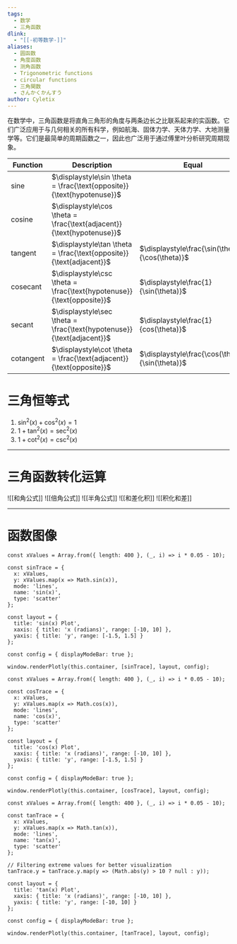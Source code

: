 ```yaml
---
tags:
  - 数学
  - 三角函数
dlink:
  - "[[-初等数学-]]"
aliases:
  - 圆函数
  - 角度函数
  - 测角函数
  - Trigonometric functions
  - circular functions
  - 三角関数
  - さんかくかんすう
author: Cyletix
---
```

在数学中，三角函数是将直角三角形的角度与两条边长之比联系起来的实函数。它们广泛应用于与几何相关的所有科学，例如航海、固体力学、天体力学、大地测量学等。它们是最简单的周期函数之一，因此也广泛用于通过傅里叶分析研究周期现象。

| Function | Description | Equal |
| ---- | ---- | ---- |
| sine | $\displaystyle\sin \theta = \frac{\text{opposite}}{\text{hypotenuse}}$ |  |
| cosine | $\displaystyle\cos \theta = \frac{\text{adjacent}}{\text{hypotenuse}}$ |  |
| tangent | $\displaystyle\tan \theta = \frac{\text{opposite}}{\text{adjacent}}$ | $\displaystyle\frac{\sin(\theta)}{\cos(\theta)}$ |
| cosecant | $\displaystyle\csc \theta = \frac{\text{hypotenuse}}{\text{opposite}}$ | $\displaystyle\frac{1}{\sin(\theta)}$ |
| secant | $\displaystyle\sec \theta = \frac{\text{hypotenuse}}{\text{adjacent}}$ | $\displaystyle\frac{1}{cos(\theta)}$ |
| cotangent | $\displaystyle\cot \theta = \frac{\text{adjacent}}{\text{opposite}}$ | $\displaystyle\frac{\cos(\theta)}{\sin(\theta)}$  |

# 三角恒等式
1. $\sin ^{2}(x)+\cos ^{2}(x)=1$
2. $1+\tan ^{2}(x)=\sec^{2}(x)$
3. $1+\cot^{2}(x)=\csc ^{2}(x)$

---
# 三角函数转化运算
![[和角公式]]
![[倍角公式]]
![[半角公式]]
![[和差化积]]
![[积化和差]]

---
# 函数图像

```dataviewjs
const xValues = Array.from({ length: 400 }, (_, i) => i * 0.05 - 10);

const sinTrace = {
  x: xValues,
  y: xValues.map(x => Math.sin(x)),
  mode: 'lines',
  name: 'sin(x)',
  type: 'scatter'
};

const layout = {
  title: 'sin(x) Plot',
  xaxis: { title: 'x (radians)', range: [-10, 10] },
  yaxis: { title: 'y', range: [-1.5, 1.5] }
};

const config = { displayModeBar: true };

window.renderPlotly(this.container, [sinTrace], layout, config);

```



```dataviewjs
const xValues = Array.from({ length: 400 }, (_, i) => i * 0.05 - 10);

const cosTrace = {
  x: xValues,
  y: xValues.map(x => Math.cos(x)),
  mode: 'lines',
  name: 'cos(x)',
  type: 'scatter'
};

const layout = {
  title: 'cos(x) Plot',
  xaxis: { title: 'x (radians)', range: [-10, 10] },
  yaxis: { title: 'y', range: [-1.5, 1.5] }
};

const config = { displayModeBar: true };

window.renderPlotly(this.container, [cosTrace], layout, config);

```

```dataviewjs
const xValues = Array.from({ length: 400 }, (_, i) => i * 0.05 - 10);

const tanTrace = {
  x: xValues,
  y: xValues.map(x => Math.tan(x)),
  mode: 'lines',
  name: 'tan(x)',
  type: 'scatter'
};

// Filtering extreme values for better visualization
tanTrace.y = tanTrace.y.map(y => (Math.abs(y) > 10 ? null : y));

const layout = {
  title: 'tan(x) Plot',
  xaxis: { title: 'x (radians)', range: [-10, 10] },
  yaxis: { title: 'y', range: [-10, 10] }
};

const config = { displayModeBar: true };

window.renderPlotly(this.container, [tanTrace], layout, config);
```
